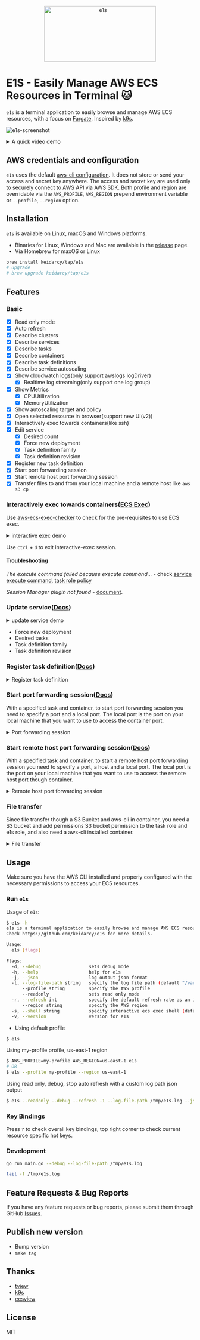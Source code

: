 <p align="center">
      <img src="./assets/e1s-label.png" alt="e1s" width="300" height="150" >
</p>


# E1S - Easily Manage AWS ECS Resources in Terminal 🐱

`e1s` is a terminal application to easily browse and manage AWS ECS resources, with a focus on [Fargate](https://aws.amazon.com/fargate). Inspired by [k9s](https://github.com/derailed/k9s).

![e1s-screenshot](./assets/e1s-screenshot.png)

<details>
  <summary>A quick video demo</summary>

  ![e1s-demo](./assets/e1s-top-demo.gif)
</details>

## AWS credentials and configuration

`e1s` uses the default [aws-cli configuration](https://github.com/aws/aws-cli/blob/develop/README.rst#configuration). It does not store or send your access and secret key anywhere. The access and secret key are used only to securely connect to AWS API via AWS SDK. Both profile and region are overridable via the `AWS_PROFILE`, `AWS_REGION` prepend environment variable or `--profile`, `--region` option.

## Installation

`e1s` is available on Linux, macOS and Windows platforms.

- Binaries for Linux, Windows and Mac are available in the [release](https://github.com/keidarcy/e1s/releases) page.
- Via Homebrew for maxOS or Linux

```bash
brew install keidarcy/tap/e1s
# upgrade
# brew upgrade keidarcy/tap/e1s
```

## Features

### Basic

- [x] Read only mode
- [x] Auto refresh
- [x] Describe clusters
- [x] Describe services
- [x] Describe tasks
- [x] Describe containers
- [x] Describe task definitions
- [x] Describe service autoscaling
- [x] Show cloudwatch logs(only support awslogs logDriver)
  - [x] Realtime log streaming(only support one log group)
- [x] Show Metrics
  - [x] CPUUtilization
  - [x] MemoryUtilization
- [x] Show autoscaling target and policy
- [x] Open selected resource in browser(support new UI(v2))
- [x] Interactively exec towards containers(like ssh)
- [x] Edit service
  - [x] Desired count
  - [x] Force new deployment
  - [x] Task definition family
  - [x] Task definition revision
- [x] Register new task definition
- [x] Start port forwarding session
- [x] Start remote host port forwarding session
- [x] Transfer files to and from your local machine and a remote host like `aws s3 cp`

### Interactively exec towards containers([ECS Exec](https://docs.aws.amazon.com/AmazonECS/latest/userguide/ecs-exec.html))

Use [aws-ecs-exec-checker](https://github.com/aws-containers/amazon-ecs-exec-checker) to check for the pre-requisites to use ECS exec.

<details>
  <summary>interactive exec demo</summary>

  ![e1s-interactive-exec-demo](./assets/e1s-interactive-exec-demo.gif)
</details>

Use `ctrl` + `d` to exit interactive-exec session.

#### Troubleshooting

*The execute command failed because execute command...* - check [service execute command](https://github.com/keidarcy/e1s/blob/c9587a0bd89eacc08a1fd392523f518309e2437f/tests/ecs.tf#L102), [task role policy](https://github.com/keidarcy/e1s/blob/c9587a0bd89eacc08a1fd392523f518309e2437f/tests/ecs.tf#L157-L168)

*Session Manager plugin not found* - [document](https://docs.aws.amazon.com/systems-manager/latest/userguide/session-manager-troubleshooting.html#plugin-not-found).

### Update service([Docs](https://docs.aws.amazon.com/AmazonECS/latest/APIReference/API_UpdateService.html))

<details>
  <summary>update service demo</summary>

  ![update-service-demo](./assets/e1s-update-service-demo.gif)
</details>

- Force new deployment
- Desired tasks
- Task definition family
- Task definition revision

### Register task definition([Docs](https://docs.aws.amazon.com/AmazonECS/latest/APIReference/API_RegisterTaskDefinition.html))

<details>
  <summary>Register task definition</summary>

  ![register-task-definition-demo](./assets/e1s-register-task-definition-demo.gif)
</details>


### Start port forwarding session([Docs](https://docs.aws.amazon.com/systems-manager/latest/userguide/session-manager-working-with-sessions-start.html#sessions-start-port-forwarding))

With a specified task and container, to start port forwarding session you need to specify a port and a local port. The local port is the port on your local machine that you want to use to access the container port.

<details>
  <summary>Port forwarding session</summary>

  ![port-forwarding-session-demo](./assets/e1s-port-forwarding-session-demo.gif)
</details>

### Start remote host port forwarding session([Docs](https://docs.aws.amazon.com/systems-manager/latest/userguide/session-manager-working-with-sessions-start.html#sessions-remote-port-forwarding))

With a specified task and container, to start a remote host port forwarding session you need to specify a port, a host and a local port. The local port is the port on your local machine that you want to use to access the remote host port though container.

<details>
  <summary>Remote host port forwarding session</summary>

  ![remote-host-port-forwarding-session-demo](./assets/e1s-remote-host-port-forwarding-session-demo.gif)
</details>

### File transfer

Since file transfer though a S3 Bucket and aws-cli in container, you need a S3 bucket and add permissions S3 bucket permission to the task role and e1s role, and also need a aws-cli installed container.

<details>
  <summary>File transfer</summary>

  ![file-transfer-demo](./assets/e1s-file-transfer-demo.gif)
</details>

## Usage

Make sure you have the AWS CLI installed and properly configured with the necessary permissions to access your ECS resources.

### Run `e1s`

Usage of `e1s`:

```bash
$ e1s -h
e1s is a terminal application to easily browse and manage AWS ECS resources 🐱.
Check https://github.com/keidarcy/e1s for more details.

Usage:
  e1s [flags]

Flags:
  -d, --debug                  sets debug mode
  -h, --help                   help for e1s
  -j, --json                   log output json format
  -l, --log-file-path string   specify the log file path (default "/var/folders/x4/f0klp6ld4994kb_y_2t81z880000gn/T/e1s.log")
      --profile string         specify the AWS profile
      --readonly               sets read only mode
  -r, --refresh int            specify the default refresh rate as an integer (sec) (default 30, set -1 to stop auto refresh) (default 30)
      --region string          specify the AWS region
  -s, --shell string           specify interactive ecs exec shell (default "/bin/sh")
  -v, --version                version for e1s
```

- Using default profile

```bash
$ e1s
```

Using my-profile profile, us-east-1 region

```bash
$ AWS_PROFILE=my-profile AWS_REGION=us-east-1 e1s
# OR
$ e1s --profile my-profile --region us-east-1
```

Using read only, debug, stop auto refresh with a custom log path json output

```bash
$ e1s --readonly --debug --refresh -1 --log-file-path /tmp/e1s.log --json
```

### Key Bindings

Press `?` to check overall key bindings, top right corner to check current resource specific hot keys.

### Development

```bash
go run main.go --debug --log-file-path /tmp/e1s.log
```

```bash
tail -f /tmp/e1s.log
```

## Feature Requests & Bug Reports

If you have any feature requests or bug reports, please submit them through GitHub [Issues](https://github.com/keidarcy/e1s/issues).

## Publish new version

- Bump version
- `make tag`

## Thanks

- [tview](https://github.com/rivo/tview)
- [k9s](https://github.com/derailed/k9s)
- [ecsview](https://github.com/swartzrock/ecsview)

## License

MIT

